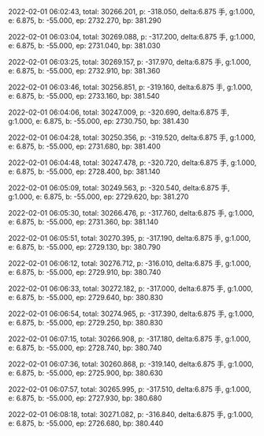 2022-02-01 06:02:43, total: 30266.201, p: -318.050, delta:6.875 手, g:1.000, e: 6.875, b: -55.000, ep: 2732.270, bp: 381.290

2022-02-01 06:03:04, total: 30269.088, p: -317.200, delta:6.875 手, g:1.000, e: 6.875, b: -55.000, ep: 2731.040, bp: 381.030

2022-02-01 06:03:25, total: 30269.157, p: -317.970, delta:6.875 手, g:1.000, e: 6.875, b: -55.000, ep: 2732.910, bp: 381.360

2022-02-01 06:03:46, total: 30256.851, p: -319.160, delta:6.875 手, g:1.000, e: 6.875, b: -55.000, ep: 2733.160, bp: 381.540

2022-02-01 06:04:06, total: 30247.009, p: -320.690, delta:6.875 手, g:1.000, e: 6.875, b: -55.000, ep: 2730.750, bp: 381.430

2022-02-01 06:04:28, total: 30250.356, p: -319.520, delta:6.875 手, g:1.000, e: 6.875, b: -55.000, ep: 2731.680, bp: 381.400

2022-02-01 06:04:48, total: 30247.478, p: -320.720, delta:6.875 手, g:1.000, e: 6.875, b: -55.000, ep: 2728.400, bp: 381.140

2022-02-01 06:05:09, total: 30249.563, p: -320.540, delta:6.875 手, g:1.000, e: 6.875, b: -55.000, ep: 2729.620, bp: 381.270

2022-02-01 06:05:30, total: 30266.476, p: -317.760, delta:6.875 手, g:1.000, e: 6.875, b: -55.000, ep: 2731.360, bp: 381.140

2022-02-01 06:05:51, total: 30270.395, p: -317.190, delta:6.875 手, g:1.000, e: 6.875, b: -55.000, ep: 2729.130, bp: 380.790

2022-02-01 06:06:12, total: 30276.712, p: -316.010, delta:6.875 手, g:1.000, e: 6.875, b: -55.000, ep: 2729.910, bp: 380.740

2022-02-01 06:06:33, total: 30272.182, p: -317.000, delta:6.875 手, g:1.000, e: 6.875, b: -55.000, ep: 2729.640, bp: 380.830

2022-02-01 06:06:54, total: 30274.965, p: -317.390, delta:6.875 手, g:1.000, e: 6.875, b: -55.000, ep: 2729.250, bp: 380.830

2022-02-01 06:07:15, total: 30266.908, p: -317.180, delta:6.875 手, g:1.000, e: 6.875, b: -55.000, ep: 2728.740, bp: 380.740

2022-02-01 06:07:36, total: 30260.868, p: -319.140, delta:6.875 手, g:1.000, e: 6.875, b: -55.000, ep: 2725.900, bp: 380.630

2022-02-01 06:07:57, total: 30265.995, p: -317.510, delta:6.875 手, g:1.000, e: 6.875, b: -55.000, ep: 2727.930, bp: 380.680

2022-02-01 06:08:18, total: 30271.082, p: -316.840, delta:6.875 手, g:1.000, e: 6.875, b: -55.000, ep: 2726.680, bp: 380.440